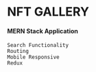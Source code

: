 # NFT GALLERY

#### MERN Stack Application 

`Search Functionality`<br>
`Routing`<br>
`Mobile Responsive`<br>
`Redux`
